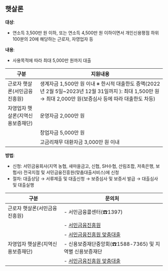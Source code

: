 ## 햇살론

**대상**: 
- 연소득 3,500만 원 이하, 또는 연소득 4,500만 원 이하이면서 개인신용평점 하위 100분의 20에 해당하는 근로자, 자영업자 등

**내용**: 
- 사용목적에 따라 최대 5,000만 원까지 대출

| 구분                                | 지원내용                                                                                                                      |
|-------------------------------------|-------------------------------------------------------------------------------------------------------------------------------|
| 근로자 햇살론(서민금융진흥원)         | 생계자금 1,500만 원 이내 ※ 한시적 대출한도 증액(2022년 2월 5일~2023년 12월 31일까지 ): 최대 1,500만 원 → 최대 2,000만 원(보증심사 등에 따라 대출한도 차등) |
| 자영업자 햇살론(지역신용보증재단)     | 운영자금 2,000만 원                                                                                                            |
|                                     | 창업자금 5,000만 원                                                                                                           |
|                                     | 고금리채무 대환자금 3,000만 원 이내                                                                                           |

**방법**: 
- 신청: 서민금융회사(지역 농협, 새마을금고, 신협, SH수협, 산림조합, 저축은행, 보험사) 전국지점 및 서민금융진흥원(맞춤대출서비스)에 신청
- 절차: 대출상담 → 서류제출 및 대출신청 → 보증심사 및 보증서 발급 → 대출심사 및 대출실행

| 구분                                | 문의처                                                                                                         |
|-------------------------------------|----------------------------------------------------------------------------------------------------------------|
| 근로자 햇살론(서민금융진흥원)         | - 서민금융콜센터(☎1397)                                                                                          |
|                                     | - [서민금융진흥원](https://www.kinfa.or.kr)                                                                      |
|                                     | - [서민금융진흥원 맞춤대출](https://loan.kinfa.or.kr)                                                            |
| 자영업자 햇살론(지역신용보증재단)     | - 신용보증재단중앙회(☎1588-7365) 및 지역별 신용보증재단                                                           |
|                                     | - [서민금융진흥원 맞춤대출](https://loan.kinfa.or.kr)                                                            |